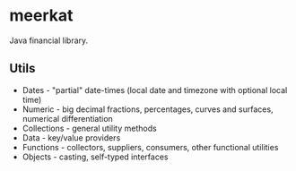 # meerkat
Java financial library.

## Utils

* Dates - "partial" date-times (local date and timezone with optional local time)
* Numeric - big decimal fractions, percentages, curves and surfaces, numerical differentiation
* Collections - general utility methods
* Data - key/value providers
* Functions - collectors, suppliers, consumers, other functional utilities
* Objects - casting, self-typed interfaces
